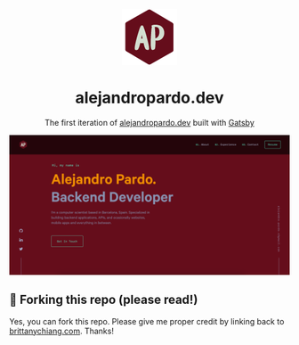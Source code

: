 <div align="center">
  <img alt="Logo" src="https://raw.githubusercontent.com/alejandroPardo/alejandropardo.dev/main/src/images/logo.png" width="100" />
</div>
<h1 align="center">
  alejandropardo.dev
</h1>
<p align="center">
  The first iteration of <a href="https://alejandropardo.dev" target="_blank">alejandropardo.dev</a> built with <a href="https://www.gatsbyjs.org/" target="_blank">Gatsby</a> 
</p>

![demo](https://raw.githubusercontent.com/alejandroPardo/alejandropardo.dev/main/src/images/demo.png)

## 🚨 Forking this repo (please read!)

Yes, you can fork this repo. Please give me proper credit by linking back to [brittanychiang.com](https://brittanychiang.com). Thanks!
